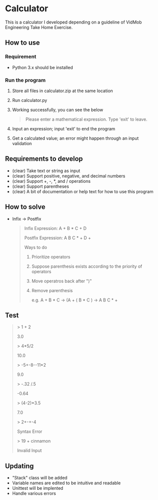 # Calculator

This is a calculator I developed depending on a guideline of VidMob Engineering Take Home Exercise.



## How to use

### Requirement

- Python 3.x should be installed

### Run the program

1. Store all files in calculator.zip at the same location

2. Run calculator.py

3. Working successfully, you can see the below

   > ​	Please enter a mathematical expression. Type 'exit' to leave.
   >
   >  

4. Input an expression; input 'exit' to end the program

5. Get a calculated value; an error might happen through an input validation

## Requirements to develop

- (clear) Take text or string as input
- (clear) Support positive, negative, and decimal numbers
- (clear) Support +, -, *, and / operations
- (clear) Support parentheses
- (clear) A bit of documentation or help text for how to use this program

## How to solve

- Infix -> Postfix

  > Infix Expression: A + B * C + D
  >
  > Postfix Expression: A B C * + D +
  >
  > Ways to do
  >
  > 1. Prioritize operators
  >
  > 2. Suppose parenthesis exists according to the priority of operators
  >
  > 3. Move operatros back after ")"
  >
  > 4. Remove parenthesis
  >
  >    e.g. A + B * C -> (A + ( B * C ) -> A B C * +

## Test

> \> 1 + 2
>
> 3.0
>
> \> 4*5/2
>
> 10.0
>
> \> -5+-8--11*2
>
> 9.0
>
> \> -.32    /.5
>
> -0.64
>
> \> (4-2)*3.5
>
> 7.0
>
> \> 2+-+-4
>
> Syntax Error
>
> \> 19 + cinnamon
>
> Invalid Input

## Updating

- "Stack" class will be added
- Variable names are edited to be intuitive and readable
- Unittest will be implented
- Handle various errors